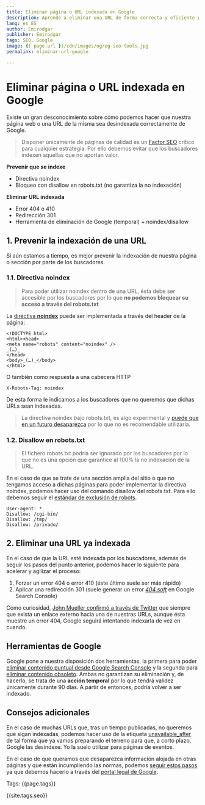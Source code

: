 ```yaml
---
title: Eliminar página o URL indexada en Google
description: Aprende a eliminar una URL de forma correcta y eficiente para que no vuelva a aparecer en Google
lang: es_ES
author: Emirodgar
publisher: Emirodgar
tags: SEO, Google
image: {{ page.url }}/cdn/images/og/og-seo-tools.jpg
permalink: eliminar-url-google

---
```


# Eliminar página o URL indexada en Google

Existe un gran desconocimiento sobre cómo podemos hacer que nuestra página web o una URL de la misma sea desindexada correctamente de Google.

> Disponer únicamente de páginas de calidad es un [Factor SEO](factores-seo) crítico para cualquier estrategia. Por ello debemos evitar que los buscadores indexen aquellas que no aportan valor.

 **Prevenir que se indexe**

 - Directiva noindex
 - Bloqueo con disallow en robots.txt (no garantiza la no indexación)

**Eliminar URL indexada**

 - Error 404 o 410
 - Redirección 301
 - Herramienta de eliminación de Google (temporal) + noindex/disallow

 

## 1. Prevenir la indexación de una URL

Si aún estamos a tiempo, es mejor prevenir la indexación de nuestra página o sección por parte de los buscadores.

### 1.1. Directiva noindex

> Para poder utilizar noindex dentro de una URL, ésta debe ser accesible por los buscadores por lo que **no podemos bloquear su acceso a través del robots.txt**

La [directiva **noindex**](https://developers.google.com/search/reference/robots_meta_tag) puede ser implementada a través del header de la página:

```
<!DOCTYPE html>
<html><head>
<meta name="robots" content="noindex" />
_(…)_
</head>
<body>_(…)_</body>
</html>
```
O también como respuesta a una cabecera HTTP

```
X-Robots-Tag: noindex
```
De esta forma le indicamos a los buscadores que no queremos que dichas URLs sean indexadas.

>  La directiva noindex bajo robots.txt, es algo experimental y [puede que en un futuro desaparezca](https://youtu.be/yIIRyBMSPUk?t=47m58s) por lo que no es recomendable utilizarla.

### 1.2. Disallow en robots.txt

> El fichero robots.txt podría ser ignorado por los buscadores por lo que no es una opción que garantice al 100% la no indexación de la URL.

En el caso de que se trate de una sección amplia del sitio o que no tengamos acceso a dichas páginas para poder implementar la directiva noindex, podemos hacer uso del comando disallow del robots.txt. Para ello debemos seguir el [estándar de exclusión de robots](https://es.wikipedia.org/wiki/Est%C3%A1ndar_de_exclusi%C3%B3n_de_robots).

```
User-agent: *
Disallow: /cgi-bin/
Disallow: /tmp/
Disallow: /privado/
```
## 2. Eliminar una URL ya indexada

En el caso de que la URL esté indexada por los buscadores, además de seguir los pasos del punto anterior, podemos hacer lo siguiente para acelerar y agilizar el proceso:

 1. Forzar un error 404 o error 410 (éste último suele ser más rápido)
 2. Aplicar una redirección 301 (suele generar un error *[404 soft](https://support.google.com/webmasters/answer/181708?hl=es)* en Google Search Console)

Como curiosidad, [John Mueller confirmó a través de Twitter](https://twitter.com/JohnMu/status/1107298611128352769) que siempre que exista un enlace externo hacia una de nuestras URLs, aunque ésta muestre un error 404, Google seguirá intentando indexarla de vez en cuando.


## Herramientas de Google

Google pone a nuestra disposición dos herramientas, la primera para poder [eliminar contenido puntual desde Google Search Console](https://www.google.com/webmasters/tools/url-removal) y la segunda para [eliminar contenido obsoleto](https://www.google.com/webmasters/tools/removals). Ambas no garantizan su eliminación y, de hacerlo, se trata de una **acción temporal** por lo que tendrá validez únicamente durante 90 días. A partir de entonces, podría volver a ser indexado.

## Consejos adicionales

En el caso de muchas URLs que, tras un tiempo publicadas, no queremos que sigan indexadas, podemos hacer uso de la etiqueta  [unavailable_after](https://googleblog.blogspot.com/2007/07/robots-exclusion-protocol-now-with-even.html)  de tal forma que ya vamos preparando el terreno para que, a corto plazo, Google las desindexe. Yo la suelo utilizar para páginas de eventos.

En el caso de que queramos que desaparezca información alojada en otras páginas y que están incumpliendo las normas, podemos  [seguir estos pasos](https://support.google.com/webmasters/answer/6332384?hl=es#more_information)  ya que debemos hacerlo a través del  [portal legal de Google](https://support.google.com/legal/answer/3110420?visit_id=1-636652569480291557-3013440154&rd=1).

Tags: {{page.tags}}

{{site.tags.seo}}
<!--stackedit_data:
eyJoaXN0b3J5IjpbLTIwMzkyNDI1MDEsMTI3OTY3MjA3MSwtMT
E0MDE0OTE0OCwxMTg2MTY2MTIxLC01Nzg5NDA2NTUsLTU3ODI5
MDI2MV19
-->